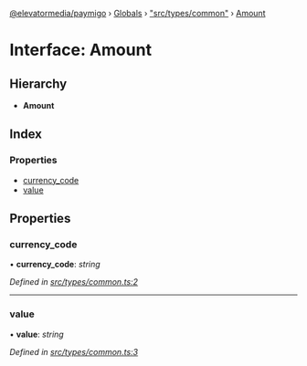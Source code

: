 [@elevatormedia/paymigo](../README.md) › [Globals](../globals.md) › ["src/types/common"](../modules/_src_types_common_.md) › [Amount](_src_types_common_.amount.md)

# Interface: Amount

## Hierarchy

-   **Amount**

## Index

### Properties

-   [currency_code](_src_types_common_.amount.md#currency_code)
-   [value](_src_types_common_.amount.md#value)

## Properties

### currency_code

• **currency_code**: _string_

_Defined in [src/types/common.ts:2](https://github.com/ELEVATORmedia/paymigo/blob/a9a7ad7/src/types/common.ts#L2)_

---

### value

• **value**: _string_

_Defined in [src/types/common.ts:3](https://github.com/ELEVATORmedia/paymigo/blob/a9a7ad7/src/types/common.ts#L3)_
